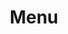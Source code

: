 ---
layout: page
title: Menu
nav: false
nav_order: 2
dropdown: true
children:
    - title: Publications
      permalink: /publications/
    - title: divider
    - title: Projects
      permalink: /projects/
    - title: divider
    - title: Repositories
      permalink: /repos/
    - title: divider
    - title: Blog
      permalink: /blog/
    - title: divider
    - title: Recipes
      permalink: /recipes/
---